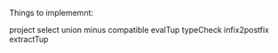 Things to implememnt:

project
select
union
minus
compatible
evalTup
typeCheck
infix2postfix
extractTup
